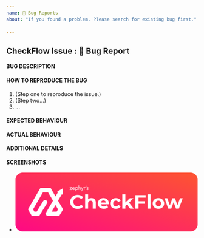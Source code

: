 ```yaml
---
name: 🐞 Bug Reports
about: "If you found a problem. Please search for existing bug first."

---
```


## CheckFlow Issue : 🐞 Bug Report

<!-- Provide a brief summary of the bug. -->
#### BUG DESCRIPTION


#### HOW TO REPRODUCE THE BUG

1. (Step one to reproduce the issue.)
2. (Step two...)
3. ...

<!-- Describe what you expected to happen. -->
#### EXPECTED BEHAVIOUR


<!-- Describe what actually happened. -->
#### ACTUAL BEHAVIOUR


<!-- Provide any additional details or context which might be helpful. -->
#### ADDITIONAL DETAILS


<!-- If applicable, add screenshots to help explain your problem. -->
#### SCREENSHOTS

- ![Screenshot](../../images/full_logo.png)
